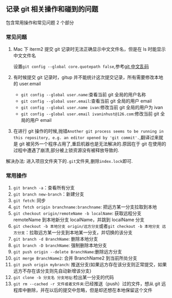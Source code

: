 ## 记录 git 相关操作和碰到的问题

包含常用操作和常见问题 2 个部分

### 常见问题

1. Mac 下 iterm2 提交 git 记录时无法正确显示中文文件名，但是在 ls 时能显示中文文件名

   设置`git config --global core.quotepath false`,参考[git 中文乱码](http://blog.csdn.net/zhanlanmg/article/details/49862779)

1. 有时候提交 git 记录时，gitup 并不能统计这次提交记录，所有需要修改本地的 user.email

   - `git config --global user.name`:查看当前 git 全局的用户名称
   - `git config --global user.email`:查看当前 git 全局的用户 email
   - `git config --global user.name ivan`:修改当前 git 全局的用户为 ivan
   - `git config --global user.email ivaninhust@126.com`:修改当前 git 全局的用户 email

1. 在进行 git 操作的时候,抛错`Another git process seems to be running in this repository, e.g. an editor opened by 'git commit'.`,翻译过来就是 git 被另外一个程序占用了,重启机器也是无法解决的.原因在于 git
   在使用的过程中遭遇了崩溃,部分被上锁资源没有被释放导致的.

解决办法: 进入项目文件夹下的`.git`文件夹,删除`index.lock`即可.

### 常用操作

1. `git branch -a`：查看所有分支
2. `git branch new-branch`：新建分支
3. `git fetch`: 同步
4. `git fetch origin branchname:branchname`: 把远方某一分支拉取到本地
5. `git checkout origin/remoteName -b localName`: 获取远程分支 remoteName 到本地新分支 localName，并跳到 localName 分支
6. `git checkout -b 本地分支 origin/远方分支`或者`git checkout -b 本地分支 远方分支`：拉取远方某一分支到本地某一分支，并切换的该分支
7. `git branch -d BranchName`: 删除本地分支
8. `git branch -D branchName`: 强制删除本地分支
9. `git push origin --delete BranchName`:删除远方分支
10. `git merge BranchName2`: 合并 BranchName2 到当前所处分支
11. `git push origin mybranch`: 推送分支(如果远方存在该分支则正常提交，如果远方不存在该分支则先自动新增该分支)
12. `git clone -b 分支名 分支地址`:检出某一分支的代码
13. `git rm --cached -r 文件或者文件夹`:已经推送（push）过的文件，想从 git 远程库中删除，并在以后的提交中忽略，但是却还想在本地保留这个文件
